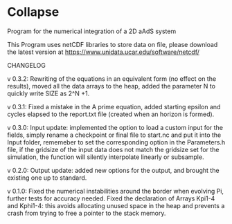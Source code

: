 # Collapse

Program for the numerical integration of a 2D aAdS system

This Program uses netCDF libraries to store data on file, please download the latest version at <https://www.unidata.ucar.edu/software/netcdf/>

CHANGELOG

v 0.3.2: Rewriting of the equations in an equivalent form (no effect on the results), moved all the data arrays to the heap, added the parameter N to quickly write SIZE as 2^N +1.

v 0.3.1: Fixed a mistake in the A prime equation, added starting epsilon and cycles elapsed to the report.txt file (created when an horizon is formed).

v 0.3.0: Input update: implemented the option to load a custom input for the fields, simply rename a checkpoint or final file to start.nc and put it into the Input folder, rememeber to set the corresponding option in the Parameters.h file, if the gridsize of the input data does not match the gridsize set for the simulation, the function will silently interpolate linearly or subsample.

v 0.2.0: Output update: added new options for the output, and brought the existing one up to standard.

v 0.1.0: Fixed the numerical instabilities around the border when evolving Pi, further tests for accuracy needed. Fixed the declaration of Arrays Kpi1-4 and Kphi1-4: this avoids allocating unused space in the heap and prevents a crash from trying to free a pointer to the stack memory.
